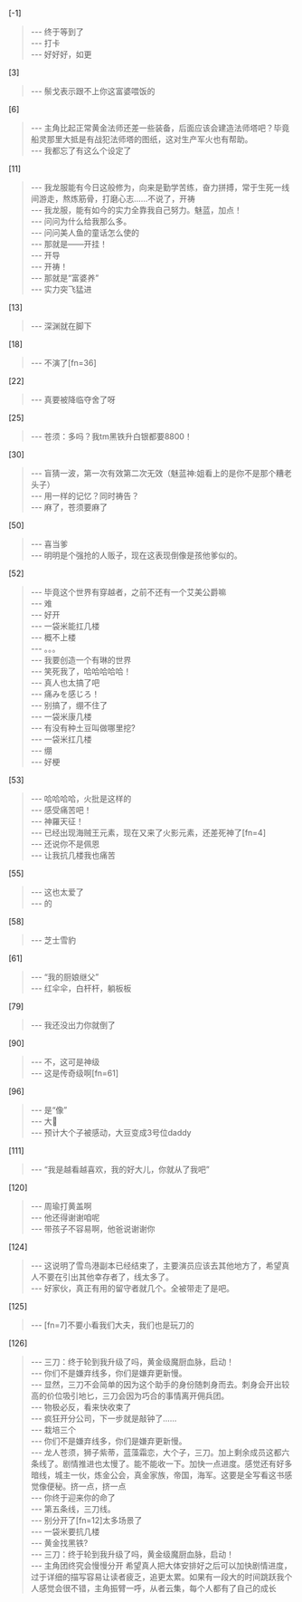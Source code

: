 
[-1] 
>--- 终于等到了<br>
>--- 打卡<br>
>--- 好好好，如更<br>

[3] 
>--- 鬃戈表示跟不上你这富婆喂饭的<br>

[6] 
>--- 主角比起正常黄金法师还差一些装备，后面应该会建造法师塔吧？毕竟船灵那里大抵是有战犯法师塔的图纸，这对生产军火也有帮助。<br>
>--- 我都忘了有这么个设定了<br>

[11] 
>--- 我龙服能有今日这般修为，向来是勤学苦练，奋力拼搏，常于生死一线间游走，熬炼筋骨，打磨心志……不说了，开祷<br>
>--- 我龙服，能有如今的实力全靠我自己努力。魅蓝，加点！<br>
>--- 问问为什么给我那么多。<br>
>--- 问问美人鱼的童话怎么使的<br>
>--- 那就是——开挂！<br>
>--- 开导<br>
>--- 开祷！<br>
>--- 那就是“富婆养”<br>
>--- 实力突飞猛进<br>

[13] 
>--- 深渊就在脚下<br>

[18] 
>--- 不演了[fn=36]<br>

[22] 
>--- 真要被降临夺舍了呀<br>

[25] 
>--- 苍须：多吗？我tm黑铁升白银都要8800！<br>

[30] 
>--- 盲猜一波，第一次有效第二次无效（魅蓝神:姐看上的是你不是那个糟老头子）<br>
>--- 用一样的记忆？同时祷告？<br>
>--- 麻了，苍须要麻了<br>

[50] 
>--- 喜当爹<br>
>--- 明明是个强抢的人贩子，现在这表现倒像是孩他爹似的。<br>

[52] 
>--- 毕竟这个世界有穿越者，之前不还有一个艾美公爵嘛<br>
>--- 难<br>
>--- 好开<br>
>--- 一袋米能扛几楼<br>
>--- 概不上楼<br>
>--- 。。。<br>
>--- 我要创造一个有琳的世界<br>
>--- 笑死我了，哈哈哈哈哈！<br>
>--- 真人也太搞了吧<br>
>--- 痛みを感じろ！<br>
>--- 别搞了，绷不住了<br>
>--- 一袋米康几楼<br>
>--- 有没有种土豆叫做哪里挖?<br>
>--- 一袋米扛几楼<br>
>--- 绷<br>
>--- 好梗<br>

[53] 
>--- 哈哈哈哈，火批是这样的<br>
>--- 感受痛苦吧！<br>
>--- 神羅天征！<br>
>--- 已经出现海贼王元素，现在又来了火影元素，还差死神了[fn=4]<br>
>--- 还说你不是佩恩<br>
>--- 让我抗几楼我也痛苦<br>

[55] 
>--- 这也太爱了<br>
>--- 的<br>

[58] 
>--- 芝士雪豹<br>

[61] 
>--- “我的厨娘继父”<br>
>--- 红伞伞，白杆杆，躺板板<br>

[79] 
>--- 我还没出力你就倒了<br>

[90] 
>--- 不，这可是神级<br>
>--- 这是传奇级啊[fn=61]<br>

[96] 
>--- 是“像”<br>
>--- 大🥛<br>
>--- 预计大个子被感动，大豆变成3号位daddy<br>

[111] 
>--- “我是越看越喜欢，我的好大儿，你就从了我吧”<br>

[120] 
>--- 周瑜打黄盖啊<br>
>--- 他还得谢谢咱呢<br>
>--- 带孩子不容易啊，他爸说谢谢你<br>

[124] 
>--- 这说明了雪鸟港副本已经结束了，主要演员应该去其他地方了，希望真人不要在引出其他幸存者了，线太多了。<br>
>--- 好家伙，真正有用的留守者就几个。全被带走了是吧。<br>

[125] 
>--- [fn=7]不要小看我们大夫，我们也是玩刀的<br>

[126] 
>--- 三刀：终于轮到我升级了吗，黄金级魔厨血脉，启动！<br>
>--- 你们不是嫌弃线多，你们是嫌弃更新慢。<br>
>--- 显然，三刀不会简单的因为这个助手的身份随刺身而去。刺身会开出较高的价位吸引地匕，三刀会因为巧合的事情离开佣兵团。<br>
>--- 物极必反，看来快收束了<br>
>--- 疯狂开分公司，下一步就是敲钟了……<br>
>--- 栽培三个<br>
>--- 你们不是嫌弃线多，你们是嫌弃更新慢。<br>
>--- 龙人苍须，狮子紫蒂，蓝藻霜恋，大个子，三刀。加上剩余成员这都六条线了。剧情推进也太慢了。能不能收一下。加快一点进度。感觉还有好多暗线，城主一伙，炼金公会，真金家族，帝国，海军。这要是全写看这书感觉像便秘。挤一点，挤一点<br>
>--- 你终于迎来你的命了<br>
>--- 第五条线，三刀线。<br>
>--- 别分开了[fn=12]太多场景了<br>
>--- 一袋米要抗几楼<br>
>--- 黄金找黑铁?<br>
>--- 三刀：终于轮到我升级了吗，黄金级魔厨血脉，启动！<br>
>--- 主角团终究会慢慢分开 希望真人把大体安排好之后可以加快剧情进度，过于详细的描写容易让读者疲乏，追更太累。如果有一段大的时间跳跃我个人感觉会很不错，主角振臂一呼，从者云集，每个人都有了自己的成长<br>
